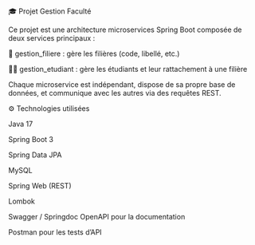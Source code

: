 🎓 Projet Gestion Faculté

Ce projet est une architecture microservices Spring Boot composée de deux services principaux :

🧩 gestion_filiere : gère les filières (code, libellé, etc.)

👨‍🎓 gestion_etudiant : gère les étudiants et leur rattachement à une filière

Chaque microservice est indépendant, dispose de sa propre base de données, et communique avec les autres via des requêtes REST.

⚙️ Technologies utilisées

Java 17

Spring Boot 3

Spring Data JPA

MySQL

Spring Web (REST)

Lombok

Swagger / Springdoc OpenAPI pour la documentation

Postman pour les tests d’API
